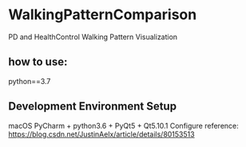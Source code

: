 # WalkingPatternComparison
PD and HealthControl Walking Pattern Visualization


## how to use:
python==3.7

## Development Environment Setup

macOS
PyCharm + python3.6 + PyQt5 + Qt5.10.1 Configure
reference: https://blog.csdn.net/JustinAelx/article/details/80153513